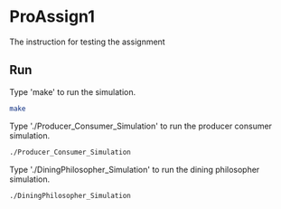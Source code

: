 # ProAssign1
The instruction for testing the assignment
## Run
Type 'make' to run the simulation.
```bash
make
```

Type './Producer_Consumer_Simulation' to run the producer consumer simulation.
```bash
./Producer_Consumer_Simulation
```

Type './DiningPhilosopher_Simulation' to run the dining philosopher simulation.
```bash
./DiningPhilosopher_Simulation
```